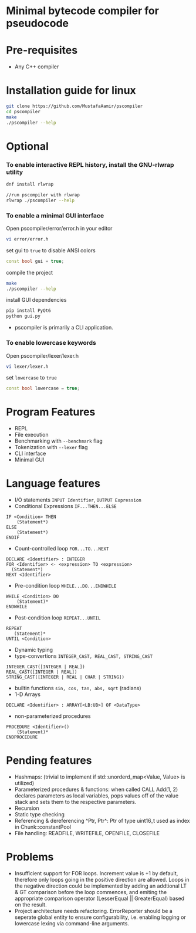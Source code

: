 # Minimal bytecode compiler for pseudocode

# Pre-requisites
- Any C++ compiler

# Installation guide for linux
```bash
git clone https://github.com/MustafaAamir/pscompiler
cd pscompiler
make
./pscompiler --help
```
# Optional
### To enable interactive REPL history, install the GNU-rlwrap utility
```bash
dnf install rlwrap

//run pscompiler with rlwrap
rlwrap ./pscompiler --help
```

### To enable a minimal GUI interface
Open pscompiler/error/error.h in your editor

```bash
vi error/error.h
```
set gui to `true` to disable ANSI colors
```c++
const bool gui = true;
```
compile the project
```bash
make
./pscompiler --help
```
install GUI dependencies

```bash
pip install PyQt6
python gui.py
```
- pscompiler is primarily a CLI application.

### To enable lowercase keywords
Open pscompiler/lexer/lexer.h

```bash
vi lexer/lexer.h
```

set `lowercase` to `true`
```c++
const bool lowercase = true;
```

# Program Features
- REPL
- File execution
- Benchmarking with `--benchmark` flag
- Tokenization with `--lexer` flag
- CLI interface
- Minimal GUI

# Language features
- I/O statements `INPUT Identifier`, `OUTPUT Expression`
- Conditional Expressions `IF...THEN...ELSE`
```
IF <Condition> THEN
    (Statement*)
ELSE
    (Statement*)
ENDIF
```
- Count-controlled loop  `FOR...TO...NEXT`
```
DECLARE <Identifier> : INTEGER
FOR <Identifier> <- <expression> TO <expression>
  (Statement*)
NEXT <Identifier>
```
- Pre-condition loop `WHILE...DO...ENDWHILE`
```
WHILE <Condition> DO
    (Statement)*
ENDWHILE
```
- Post-condition loop `REPEAT...UNTIL`
```
REPEAT
   (Statement)*
UNTIL <Condition>
```
- Dynamic typing
- type-convertions `INTEGER_CAST, REAL_CAST, STRING_CAST`
```
INTEGER_CAST([INTEGER | REAL])
REAL_CAST([INTEGER | REAL])
STRING_CAST([INTEGER | REAL | CHAR | STRING])
```
- builtin functions `sin, cos, tan, abs, sqrt` (radians)
- 1-D Arrays
```
DECLARE <Identifier> : ARRAY[<LB:UB>] OF <DataType>
```
- non-parameterized procedures
```
PROCEDURE <Identifier>()
    (Statement)*
ENDPROCEDURE
```

# Pending features
- Hashmaps: (trivial to implement if std::unorderd_map<Value, Value> is utilized)
- Parameterized procedures & functions: when called CALL Add(1, 2) declares parameters as local variables, pops values off of the value stack and sets them to the respective parameters.
- Recursion
- Static type checking
- Referencing & dereferencing ^Ptr, Ptr^: Ptr of type uint16_t used as index in Chunk::constantPool
- File handling: READFILE, WRITEFILE, OPENFILE, CLOSEFILE

# Problems
- Insufficient support for FOR loops. Increment value is +1 by default, therefore only loops going in the positive direction are allowed. Loops in the negative direction could be implemented by adding an addtional LT & GT comparison before the loop commences, and emiting the appropriate comparison operator (LesserEqual || GreaterEqual) based on the result.
- Project architecture needs refactoring. ErrorReporter should be a seperate global entity to ensure configurability, i.e. enabling logging or lowercase lexing via command-line arguments.





